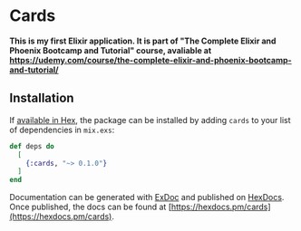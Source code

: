 # Cards

**This is my first Elixir application. It is part of "The Complete Elixir and Phoenix Bootcamp and Tutorial" course, avaliable at https://udemy.com/course/the-complete-elixir-and-phoenix-bootcamp-and-tutorial/**

## Installation

If [available in Hex](https://hex.pm/docs/publish), the package can be installed
by adding `cards` to your list of dependencies in `mix.exs`:

```elixir
def deps do
  [
    {:cards, "~> 0.1.0"}
  ]
end
```

Documentation can be generated with [ExDoc](https://github.com/elixir-lang/ex_doc)
and published on [HexDocs](https://hexdocs.pm). Once published, the docs can
be found at [https://hexdocs.pm/cards](https://hexdocs.pm/cards).

